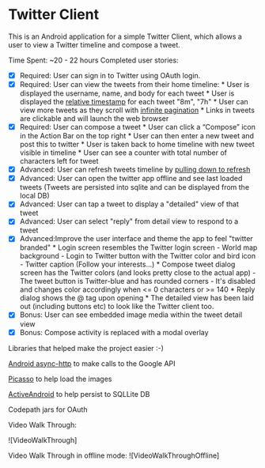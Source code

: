 # Twitter Client

This is an Android application for a simple Twitter Client, which allows a user to view a Twitter timeline and compose a tweet.

Time Spent: ~20 - 22 hours 
Completed user stories:

 * [x] Required: User can sign in to Twitter using OAuth login.
 * [x] Required: User can view the tweets from their home timeline:
       * User is displayed the username, name, and body for each tweet
       * User is displayed the [relative timestamp](https://gist.github.com/nesquena/f786232f5ef72f6e10a7) for each tweet "8m", "7h"
       * User can view more tweets as they scroll with [infinite pagination](http://guides.codepath.com/android/Endless-Scrolling-with-AdapterViews)
       * Links in tweets are clickable and will launch the web browser
 * [x] Required: User can compose a tweet
       * User can click a “Compose” icon in the Action Bar on the top right
       * User can then enter a new tweet and post this to twitter
       * User is taken back to home timeline with new tweet visible in timeline
       * User can see a counter with total number of characters left for tweet
 * [x] Advanced: User can refresh tweets timeline by [pulling down to refresh](http://guides.codepath.com/android/Implementing-Pull-to-Refresh-Guide)
 * [x] Advanced: User can open the twitter app offline and see last loaded tweets (Tweets are persisted into sqlite and can be displayed from the local DB) 
 * [x] Advanced: User can tap a tweet to display a "detailed" view of that tweet
 * [x] Advanced: User can select "reply" from detail view to respond to a tweet
 * [x] Advanced:Improve the user interface and theme the app to feel "twitter branded"
       * Login screen resembles the Twitter login screen
         - World map background
         - Login to Twitter button with the Twitter color and bird icon
         - Twitter caption (Follow your interests...) 
       * Compose tweet dialog screen has the Twitter colors (and looks pretty close to the actual app)
         - The tweet button is Twitter-blue and has rounded corners
         - It's disabled and changes color accordingly when <= 0 characters or >= 140 
       * Reply dialog shows the @ tag upon opening 
       * The detailed view has been laid out (including buttons etc) to look like the Twitter client too. 
 * [x] Bonus: User can see embedded image media within the tweet detail view
 * [x] Bonus: Compose activity is replaced with a modal overlay 
 
Libraries that helped make the project easier :-)

[Android async-http](http://loopj.com/android-async-http/) to make calls to the Google API

[Picasso](http://square.github.io/picasso/) to help load the images

[ActiveAndroid](https://github.com/pardom/ActiveAndroid/wiki/Getting-started) to help persist to SQLLite DB

Codepath jars for OAuth

Video Walk Through: 

![VideoWalkThrough]

Video Walk Through in offline mode: 
![VideoWalkThroughOffline]
